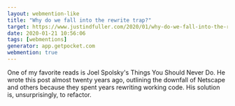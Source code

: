 ```yaml
---
layout: webmention-like
title: "Why do we fall into the rewrite trap?"
target: https://www.justindfuller.com/2020/01/why-do-we-fall-into-the-rewrite-trap/
date: 2020-01-21 10:56:06
tags: [webmentions]
generator: app.getpocket.com
webmention: true
---
```


One of my favorite reads is Joel Spolsky&#x27;s Things You Should Never Do. He
wrote this post almost twenty years ago, outlining the downfall of Netscape and
others because they spent years rewriting working code. His solution is,
unsurprisingly, to refactor.
